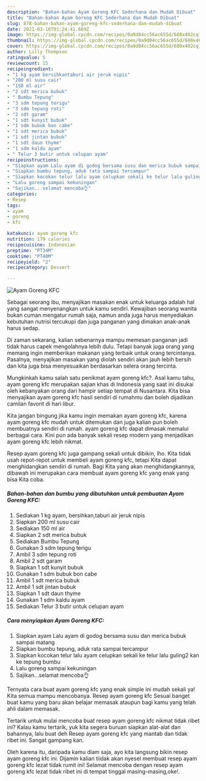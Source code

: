 ```yaml
---
description: "Bahan-bahan Ayam Goreng KFC Sederhana dan Mudah Dibuat"
title: "Bahan-bahan Ayam Goreng KFC Sederhana dan Mudah Dibuat"
slug: 878-bahan-bahan-ayam-goreng-kfc-sederhana-dan-mudah-dibuat
date: 2021-03-16T01:24:41.669Z
image: https://img-global.cpcdn.com/recipes/0a9d04cc56ac655d/680x482cq70/ayam-goreng-kfc-foto-resep-utama.jpg
thumbnail: https://img-global.cpcdn.com/recipes/0a9d04cc56ac655d/680x482cq70/ayam-goreng-kfc-foto-resep-utama.jpg
cover: https://img-global.cpcdn.com/recipes/0a9d04cc56ac655d/680x482cq70/ayam-goreng-kfc-foto-resep-utama.jpg
author: Lilly Thompson
ratingvalue: 5
reviewcount: 15
recipeingredient:
- "1 kg ayam bersihkantaburi air jeruk nipis"
- "200 ml susu cair"
- "150 ml air"
- "2 sdt merica bubuk"
- " Bumbu Tepung"
- "3 sdm tepung terigu"
- "3 sdm tepung roti"
- "2 sdt garam"
- "1 sdt kunyit bubuk"
- "1 sdm bubuk bon cabe"
- "1 sdt merica bubuk"
- "1 sdt jintan bubuk"
- "1 sdt daun thyme"
- "1 sdm kaldu ayam"
- " Telur 3 butir untuk celupan ayam"
recipeinstructions:
- "Siapkan ayam Lalu ayam di godog bersama susu dan merica bubuk sampai matang"
- "Siapkan bumbu tepung, aduk rata sampai tercampur"
- "Siapkan kocokan telur lalu ayam celupkan sekali ke telur lalu guling2 kan ke tepung bumbu"
- "Lalu goreng sampai kekuningan"
- "Sajikan...selamat mencoba👌"
categories:
- Resep
tags:
- ayam
- goreng
- kfc

katakunci: ayam goreng kfc 
nutrition: 179 calories
recipecuisine: Indonesian
preptime: "PT34M"
cooktime: "PT40M"
recipeyield: "2"
recipecategory: Dessert

---
```



![Ayam Goreng KFC](https://img-global.cpcdn.com/recipes/0a9d04cc56ac655d/680x482cq70/ayam-goreng-kfc-foto-resep-utama.jpg)

Sebagai seorang ibu, menyajikan masakan enak untuk keluarga adalah hal yang sangat menyenangkan untuk kamu sendiri. Kewajiban seorang  wanita bukan cuman mengatur rumah saja, namun anda juga harus menyediakan kebutuhan nutrisi tercukupi dan juga panganan yang dimakan anak-anak harus sedap.

Di zaman  sekarang, kalian sebenarnya mampu memesan panganan jadi tidak harus capek mengolahnya lebih dulu. Tetapi banyak juga orang yang memang ingin memberikan makanan yang terbaik untuk orang tercintanya. Pasalnya, menyajikan masakan yang diolah sendiri akan jauh lebih bersih dan kita juga bisa menyesuaikan berdasarkan selera orang tercinta. 



Mungkinkah kamu salah satu penikmat ayam goreng kfc?. Asal kamu tahu, ayam goreng kfc merupakan sajian khas di Indonesia yang saat ini disukai oleh kebanyakan orang dari hampir setiap tempat di Nusantara. Kita bisa menyajikan ayam goreng kfc hasil sendiri di rumahmu dan boleh dijadikan camilan favorit di hari libur.

Kita jangan bingung jika kamu ingin memakan ayam goreng kfc, karena ayam goreng kfc mudah untuk ditemukan dan juga kalian pun boleh membuatnya sendiri di rumah. ayam goreng kfc dapat dimasak memalui berbagai cara. Kini pun ada banyak sekali resep modern yang menjadikan ayam goreng kfc lebih nikmat.

Resep ayam goreng kfc juga gampang sekali untuk dibikin, lho. Kita tidak usah repot-repot untuk membeli ayam goreng kfc, tetapi Kita dapat menghidangkan sendiri di rumah. Bagi Kita yang akan menghidangkannya, dibawah ini merupakan cara membuat ayam goreng kfc yang enak yang bisa Kita coba.

<!--inarticleads1-->

##### Bahan-bahan dan bumbu yang dibutuhkan untuk pembuatan Ayam Goreng KFC:

1. Sediakan 1 kg ayam, bersihkan,taburi air jeruk nipis
1. Siapkan 200 ml susu cair
1. Sediakan 150 ml air
1. Siapkan 2 sdt merica bubuk
1. Sediakan  Bumbu Tepung
1. Gunakan 3 sdm tepung terigu
1. Ambil 3 sdm tepung roti
1. Ambil 2 sdt garam
1. Siapkan 1 sdt kunyit bubuk
1. Gunakan 1 sdm bubuk bon cabe
1. Ambil 1 sdt merica bubuk
1. Ambil 1 sdt jintan bubuk
1. Siapkan 1 sdt daun thyme
1. Gunakan 1 sdm kaldu ayam
1. Sediakan  Telur 3 butir untuk celupan ayam




<!--inarticleads2-->

##### Cara menyiapkan Ayam Goreng KFC:

1. Siapkan ayam Lalu ayam di godog bersama susu dan merica bubuk sampai matang
1. Siapkan bumbu tepung, aduk rata sampai tercampur
1. Siapkan kocokan telur lalu ayam celupkan sekali ke telur lalu guling2 kan ke tepung bumbu
1. Lalu goreng sampai kekuningan
1. Sajikan...selamat mencoba👌




Ternyata cara buat ayam goreng kfc yang enak simple ini mudah sekali ya! Kita semua mampu mencobanya. Resep ayam goreng kfc Sesuai banget buat kamu yang baru akan belajar memasak ataupun bagi kamu yang telah ahli dalam memasak.

Tertarik untuk mulai mencoba buat resep ayam goreng kfc nikmat tidak ribet ini? Kalau kamu tertarik, yuk kita segera buruan siapkan alat-alat dan bahannya, lalu buat deh Resep ayam goreng kfc yang mantab dan tidak ribet ini. Sangat gampang kan. 

Oleh karena itu, daripada kamu diam saja, ayo kita langsung bikin resep ayam goreng kfc ini. Dijamin kalian tiidak akan nyesel membuat resep ayam goreng kfc lezat tidak rumit ini! Selamat mencoba dengan resep ayam goreng kfc lezat tidak ribet ini di tempat tinggal masing-masing,oke!.

